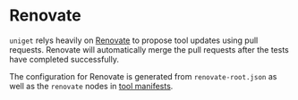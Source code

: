 # Renovate

`uniget` relys heavily on [Renovate](https://renovatebot.com/) to propose tool updates using pull requests. Renovate will automatically merge the pull requests after the tests have completed successfully.

The configuration for Renovate is generated from `renovate-root.json` as well as the `renovate` nodes in [tool manifests](manifest.md).
